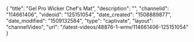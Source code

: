 {
    "title": "Gel Pro Wicker Chef's Mat",
    "description": "",
    "channelid": "114661406",
    "videoid": "125151054",
    "date_created": "1508889877",
    "date_modified": "1509132584",
    "type": "captivate",
    "layout": "channelVideo",
    "url": "\/latest-videos\/48876-1-wmv\/114661406-125151054"
}